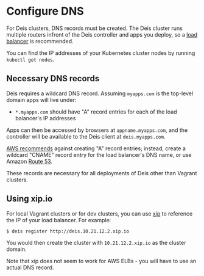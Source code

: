 # Configure DNS

For Deis clusters, DNS records must be created. The Deis cluster runs multiple routers infront of the Deis controller and apps you deploy, so a [load balancer][] is recommended.

You can find the IP addresses of your Kubernetes cluster nodes by
running `kubectl get nodes`.

## Necessary DNS records

Deis requires a wildcard DNS record. Assuming `myapps.com` is the top-level domain
apps will live under:

* `*.myapps.com` should have "A" record entries for each of the load balancer's IP addresses

Apps can then be accessed by browsers at `appname.myapps.com`, and the controller will be available to the Deis client at `deis.myapps.com`.

[AWS recommends][] against creating "A" record entries; instead, create a wildcard "CNAME" record entry for the load balancer's DNS name, or use Amazon [Route 53][].

These records are necessary for all deployments of Deis other than Vagrant clusters.

## Using xip.io

For local Vagrant clusters or for dev clusters, you can use [xip][] to reference the IP of your load balancer. For example:

    $ deis register http://deis.10.21.12.2.xip.io

You would then create the cluster with `10.21.12.2.xip.io` as the cluster domain.

Note that xip does not seem to work for AWS ELBs - you will have to use an actual DNS record.

[AWS recommends]: https://docs.aws.amazon.com/ElasticLoadBalancing/latest/DeveloperGuide/using-domain-names-with-elb.html
[load balancer]: configuring-load-balancers.md
[Route 53]: http://aws.amazon.com/route53/
[xip]: http://xip.io/
